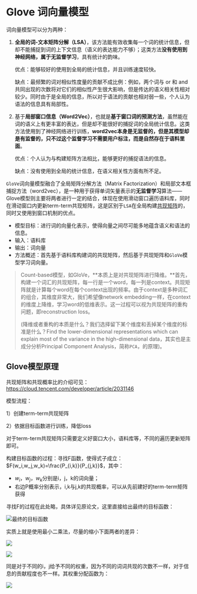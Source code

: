 # Glove 词向量模型

词向量模型可以分为两种：

1. **全局的词-文本矩阵分解（LSA）**，该方法能有效收集每一个词的统计信息，但却不能捕捉到词的上下文信息（语义的表达能力不够）；这类方法**没有使用到神经网络，属于无监督学习**，具有统计的韵味。

   优点：能够较好的使用到全局的统计信息，并且训练速度较快。

   缺点：最频繁的词对相似性度量的贡献不成比例：例如，两个词与 or 和 and 共同出现的次数将对它们的相似性产生很大影响，但是传达的语义相关性相对较少。同时由于是全局的信息，所以对于语法的贡献也相对弱一些，个人认为语法的信息具有局部性。

2. 基于**局部窗口信息（Word2Vec）**，也就是**基于窗口词的预测方法**，虽然能在词的语义上有更丰富的表达，但是却不能很好的捕捉词的全局统计信息。这类方法使用到了神经网络进行训练，**word2vec本身是无监督的，但是其模型却是有监督的，只不过这个监督学习不需要用户标注，而是自然存在于语料里面**。

   优点：个人认为与构建矩阵方法相比，能够更好的捕捉语法的信息。

   缺点：没有使用到全局的统计信息，在语义相关性方面有所不足。

`GloVe`词向量模型融合了全局矩阵分解方法（Matrix Factorization）和局部文本框捕捉方法（word2vec），是一种用于获得单词矢量表示的**无监督学习**算法——Glove模型则主要将两者进行一定的结合，体现在使用滑动窗口遍历语料库，同时在滑动窗口内更新term-term共现矩阵，这是区别于`LSA`在全局构建[共现矩阵](https://cloud.tencent.com/developer/article/2031146)的，同时又使用到窗口机制的优点。

- 模型目标：进行词的向量化表示，使得向量之间尽可能多地蕴含语义和语法的信息。
- 输入：语料库
- 输出：词向量
- 方法概述：首先基于语料库构建词的共现矩阵，然后基于共现矩阵和`GloVe`模型学习词向量。

> Count-based模型，如GloVe，**本质上是对共现矩阵进行降维。**首先，构建一个词汇的共现矩阵，每一行是一个word，每一列是context。共现矩阵就是计算每个word在每个context出现的频率。由于context是多种词汇的组合，其维度非常大，我们希望像network embedding一样，在context的维度上降维，学习word的低维表示。这一过程可以视为共现矩阵的重构问题，即reconstruction loss。
>
> (降维或者重构的本质是什么？我们选择留下某个维度和丢掉某个维度的标准是什么？Find the lower-dimensional representations which can explain most of the variance in the high-dimensional data，其实也是主成分分析Principal Component Analysis，简称`PCA`，的原理)。

## Glove模型原理

共现矩阵和共现概率比的介绍可见：https://cloud.tencent.com/developer/article/2031146

模型流程：

1）创建term-term共现矩阵

2）依据目标函数进行训练，降低loss

对于term-term共现矩阵只需要定义好窗口大小，语料库等，不同的遍历更新矩阵即可。

构建目标函数的过程：寻找F函数，使得式子成立：$F(w_i,w_j,w_k)=\frac{P_{i,k}}{P_{j,k}}$，其中：

- $w_i$，$w_j$，$w_k$分别是i，j，k的词向量；
- 右边P概率分别表示，i,k与j,k的共现概率，可以从先前建好的term-term矩阵获得

寻找F的过程在此处略，具体详见原论文，这里直接给出最终的目标函数：

![最终的目标函数](https://pic3.zhimg.com/80/v2-64c75191a707e7838c74a787d96202ba_720w.jpg)

实质上就是使用最小二乘法，尽量的缩小下面两者的差异：

![](https://pic1.zhimg.com/80/v2-3c29eeb569ff1c1dae9ef3cf2aabc994_720w.png)

![](https://pic2.zhimg.com/80/v2-796b198c7212e8393771ad8ce648f3dd_720w.png)

同是对于不同的i，j给予不同的权重，因为不同的词词共现的次数不一样，对于信息的贡献程度也不一样。其权重分配函数为：

![](https://pic3.zhimg.com/80/v2-10dd27b6c2846de37fc92e0b40425cc6_720w.jpg)
